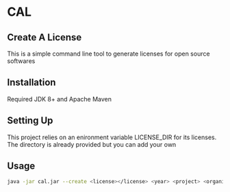 # CAL

## Create A License

This is a simple command line tool to generate licenses for open source softwares

## Installation

Required JDK 8+ and Apache Maven

## Setting Up

This project relies on an enironment variable LICENSE_DIR for its licenses. The directory is already provided but you can add your own

## Usage

```sh
java -jar cal.jar --create <license></license> <year> <project> <organisation>
```

